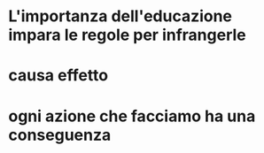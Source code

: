 # L'importanza dell'educazione impara le regole per infrangerle


# causa effetto 

# ogni azione che facciamo ha una conseguenza 
<!--stackedit_data:
eyJoaXN0b3J5IjpbMTE3Mzk0NTM2OF19
-->